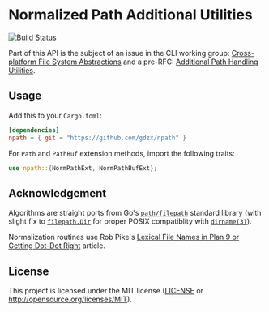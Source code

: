 Normalized Path Additional Utilities
====================================

[![Build Status](https://travis-ci.org/gdzx/npath.svg?branch=master)](https://travis-ci.org/gdzx/npath)

Part of this API is the subject of an issue in the CLI working group:
[Cross-platform File System Abstractions] and a pre-RFC: [Additional Path
Handling Utilities].

[Cross-platform File System Abstractions]: https://github.com/rust-lang-nursery/cli-wg/issues/10#issuecomment-407809608
[Additional Path Handling Utilities]: https://internals.rust-lang.org/t/pre-rfc-additional-path-handling-utilities/8405

## Usage

Add this to your `Cargo.toml`:

```toml
[dependencies]
npath = { git = "https://github.com/gdzx/npath" }
```

For `Path` and `PathBuf` extension methods, import the following traits:

```rust
use npath::{NormPathExt, NormPathBufExt};
```

## Acknowledgement

Algorithms are straight ports from Go's [`path/filepath`] standard library
(with slight fix to [`filepath.Dir`] for proper POSIX compatiblity with
[`dirname(3)`]).

Normalization routines use Rob Pike's [Lexical File Names in Plan 9 or Getting
Dot-Dot Right] article.

[`path/filepath`]: https://golang.org/pkg/path/filepath/
[`filepath.Dir`]: https://golang.org/pkg/path/filepath/#Dir
[`dirname(3)`]: http://man7.org/linux/man-pages/man3/dirname.3.html

[Lexical File Names in Plan 9 or Getting Dot-Dot Right]: https://9p.io/sys/doc/lexnames.html

## License

This project is licensed under the MIT license ([LICENSE](LICENSE) or
http://opensource.org/licenses/MIT).
